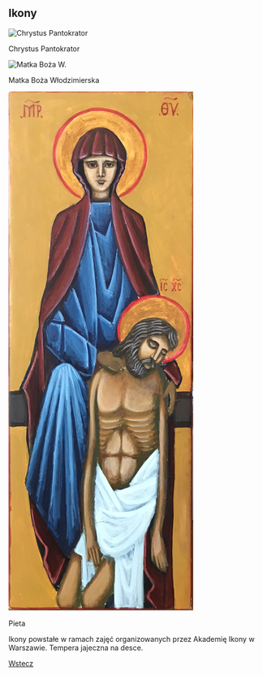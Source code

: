 ## Ikony


<img src="icon_1.JPEG" alt="Chrystus Pantokrator">

Chrystus Pantokrator

<img src="icon_2.jpeg" alt="Matka Boża W.">

Matka Boża Włodzimierska

<img src="ikona_Clarke.JPEG" alt="Pieta">

Pieta

Ikony powstałe w ramach zajęć organizowanych przez Akademię Ikony w Warszawie. Tempera jajeczna na desce.

<a href="https://pawelciosmak.github.io/portfolio">Wstecz</a>

